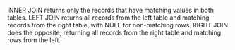 INNER JOIN returns only the records that have matching values in both tables. LEFT JOIN returns all records from the left table and matching records from the right table, with NULL for non-matching rows. RIGHT JOIN does the opposite, returning all records from the right table and matching rows from the left.